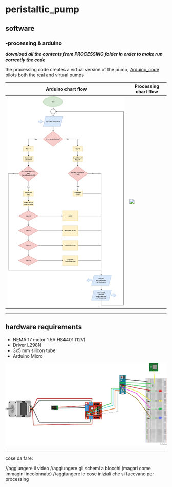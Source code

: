 # peristaltic_pump

  ## software
    
   ### -processing & arduino 
       
   ***download all the contents from PROCESSING folder in order to make run correctly the code***
      
   the processing code creates a virtual version of the pump, [Arduino_code](https://github.com/adelplasters/peristaltic_pump/blob/main/Arduino_code.ino) pilots both the real and virtual pumps 
       
 | Arduino chart flow  | Processing chart flow |
| ------------- | ------------- |
|  <img src="https://github.com/adelplasters/peristaltic_pump/blob/main/Flowchart_Arduino.jpg" width="750"> | <img src="https://github.com/adelplasters/peristaltic_pump/blob/main/Flowchart_Processing.jpg" width="750"> |

 
   * * *

  ## hardware requirements 
 
  * NEMA 17 motor 1.5A HS4401 (12V) 
  * Driver L298N  
  * 3x5 mm silicon tube 
  * Arduino Micro 
 
  <img src="https://github.com/adelplasters/peristaltic_pump/blob/main/circuit.png" width="750">

 
  * * * 
    
 
 cose da fare:
 
 
 //aggiungere il video 
 //aggiungere gli schemi a blocchi (magari come immagini incolonnate) 
 //aggiungere le cose iniziali che si facevano per processing 


